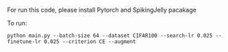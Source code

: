For run this code, please install Pytorch and SpikingJelly pacakage

To run:

```python main.py --batch-size 64 --dataset CIFAR100 --search-lr 0.025 --finetune-lr 0.025 --criterion CE --augment```
